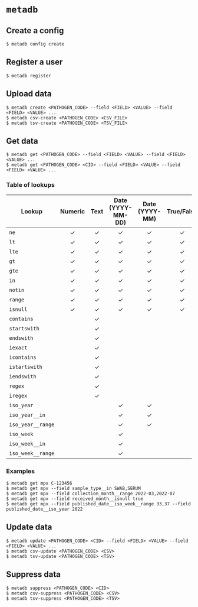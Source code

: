 # `metadb`

## Create a config
```
$ metadb config create
```
## Register a user
```
$ metadb register
```

## Upload data

```
$ metadb create <PATHOGEN_CODE> --field <FIELD> <VALUE> --field <FIELD> <VALUE> ...
$ metadb csv-create <PATHOGEN_CODE> <CSV_FILE>
$ metadb tsv-create <PATHOGEN_CODE> <TSV_FILE>
```

## Get data

```
$ metadb get <PATHOGEN_CODE> --field <FIELD> <VALUE> --field <FIELD> <VALUE> ...
$ metadb get <PATHOGEN_CODE> <CID> --field <FIELD> <VALUE> --field <FIELD> <VALUE> ...
```

### Table of lookups

| Lookup            | Numeric | Text | Date (YYYY-MM-DD) | Date (YYYY-MM) | True/False |
| ----------------- | :-----: | :--: | :---------------: | :------------: | :--------: |
| `ne`              | ✓       | ✓    | ✓                 | ✓              | ✓          |
| `lt`              | ✓       | ✓    | ✓                 | ✓              | ✓          |
| `lte`             | ✓       | ✓    | ✓                 | ✓              | ✓          |
| `gt`              | ✓       | ✓    | ✓                 | ✓              | ✓          |
| `gte`             | ✓       | ✓    | ✓                 | ✓              | ✓          |
| `in`              | ✓       | ✓    | ✓                 | ✓              | ✓          |
| `notin`           | ✓       | ✓    | ✓                 | ✓              | ✓          |
| `range`           | ✓       | ✓    | ✓                 | ✓              | ✓          |
| `isnull`          | ✓       | ✓    | ✓                 | ✓              | ✓          |
| `contains`        |         | ✓    |                   |                |            |
| `startswith`      |         | ✓    |                   |                |            | 
| `endswith`        |         | ✓    |                   |                |            | 
| `iexact`          |         | ✓    |                   |                |            |  
| `icontains`       |         | ✓    |                   |                |            | 
| `istartswith`     |         | ✓    |                   |                |            | 
| `iendswith`       |         | ✓    |                   |                |            | 
| `regex`           |         | ✓    |                   |                |            | 
| `iregex`          |         | ✓    |                   |                |            | 
| `iso_year`        |         |      | ✓                 | ✓              |            |
| `iso_year__in`    |         |      | ✓                 | ✓              |            |
| `iso_year__range` |         |      | ✓                 | ✓              |            |
| `iso_week`        |         |      | ✓                 |                |            |
| `iso_week__in`    |         |      | ✓                 |                |            |
| `iso_week__range` |         |      | ✓                 |                |            |

### Examples

```
$ metadb get mpx C-123456
$ metadb get mpx --field sample_type__in SWAB,SERUM
$ metadb get mpx --field collection_month__range 2022-03,2022-07
$ metadb get mpx --field received_month__isnull true
$ metadb get mpx --field published_date__iso_week__range 33,37 --field published_date__iso_year 2022
```

## Update data
```
$ metadb update <PATHOGEN_CODE> <CID> --field <FIELD> <VALUE> --field <FIELD> <VALUE> ...
$ metadb csv-update <PATHOGEN_CODE> <CSV>
$ metadb tsv-update <PATHOGEN_CODE> <TSV>
```

## Suppress data
```
$ metadb suppress <PATHOGEN_CODE> <CID>
$ metadb csv-suppress <PATHOGEN_CODE> <CSV>
$ metadb tsv-suppress <PATHOGEN_CODE> <TSV>
```
